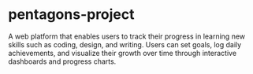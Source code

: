 # pentagons-project
A web platform that enables users to track their progress in learning new skills such as coding, design, and writing. Users can set goals, log daily achievements, and visualize their growth over time through interactive dashboards and progress charts.
